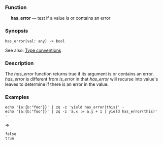 ### Function

&emsp; **has_error** &mdash; test if a value is or contains an error

### Synopsis

```
has_error(val: any) -> bool
```
See also: [Type conventions](../conventions.md)

### Description

The _has_error_ function returns true if its argument is or contains an error.
_has_error_ is different from _is_error_ in that _has_error_ will recurse
into value's leaves to determine if there is an error in the value.

### Examples

```mdtest-command
echo '{a:{b:"foo"}}' | zq -z 'yield has_error(this)' -
echo '{a:{b:"foo"}}' | zq -z 'a.x := a.y + 1 | yield has_error(this)' -
```
=>
```mdtest-output
false
true
```

